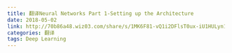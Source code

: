 ```yaml
---
title: 翻译Neural Networks Part 1-Setting up the Architecture
date: 2018-05-02
link: http://70b86a48.wiz03.com/share/s/1MK6F81-vQ1i2DFlsT0ux-iU1HULyn1wAAdx2anequ1uqhwL
categories: 翻译
tags: Deep Learning
---
```

